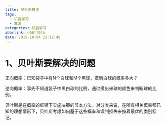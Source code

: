 ```yaml
---
title: 贝叶斯算法
tags:
  - 机器学习
  - 算法
categories: 机器学习
abbrlink: d66ff0fb
date: 2019-10-04 22:12:49
---
```


# 1、贝叶斯要解决的问题
正向概率：已知袋子中有N个白球和M个黑球，摸到白球的概率多大？

逆向概率：事先不知道袋子中黑白球的比例，通过摸出来球的颜色来判断球的比例。
<!-- more -->
贝叶斯是在概率的框架下实施决策的节本方法。对分类来说，在所有相关概率都已知的理想情形下，贝叶斯考虑如何基于这些概率和误判损失来按着最优的类别标记。


